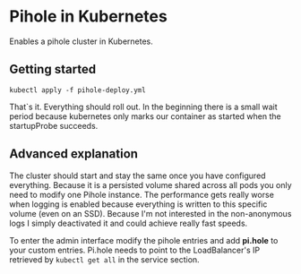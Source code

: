 # Pihole in Kubernetes

Enables a pihole cluster in Kubernetes. 

## Getting started
```
kubectl apply -f pihole-deploy.yml
```

That`s it. Everything should roll out. In the beginning there is a small wait period because kubernetes only marks 
our container as started when the startupProbe succeeds.


## Advanced explanation

The cluster should start and stay the same once you have configured everything. Because it is a persisted volume 
shared across all pods you only need to modify one Pihole instance. The performance gets really worse when logging 
is enabled because everything is written to this specific volume (even on an SSD). Because I'm not interested in the 
non-anonymous logs I simply deactivated it and could achieve really fast speeds.

To enter the admin interface modify the pihole entries and add **pi.hole** to your custom entries. Pi.hole needs to 
point to the LoadBalancer's IP retrieved by 
``
kubectl get all
`` in the service section.